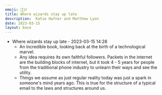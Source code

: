 ```yaml
---
emoji: 🧙🏻‍♂️ 
title: Where wizards stay up late
description:  Katie Hafner and Matthew Lyon
date: 2023-03-15
layout: base
---
```


- Where wizards stay up late -  2023-03-15 14:28
  - An incredible book, looking back at the birth of a technological marvel.
  - Any idea requires its own faithful followers. Packets in the internet are the building blocks of internet, but it took 4 - 5 years for people from the traditional phone industry to unlearn their ways and see the utility.
  - Things we assume as just regular reality today was just a spark in someone's mind years ago. This is true for the structure of a typical email to the laws and structures around us.
